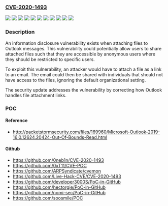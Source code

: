 ### [CVE-2020-1493](https://cve.mitre.org/cgi-bin/cvename.cgi?name=CVE-2020-1493)
![](https://img.shields.io/static/v1?label=Product&message=Microsoft%20365%20Apps%20for%20Enterprise&color=blue)
![](https://img.shields.io/static/v1?label=Product&message=Microsoft%20Office%202019&color=blue)
![](https://img.shields.io/static/v1?label=Product&message=Microsoft%20Outlook%202010%20Service%20Pack%202&color=blue)
![](https://img.shields.io/static/v1?label=Product&message=Microsoft%20Outlook%202013%20Service%20Pack%201&color=blue)
![](https://img.shields.io/static/v1?label=Product&message=Microsoft%20Outlook%202016&color=blue)
![](https://img.shields.io/static/v1?label=Version&message=13.0.0.0%3C%20publication%20&color=brighgreen)
![](https://img.shields.io/static/v1?label=Version&message=15.0.0.0%3C%20publication%20&color=brighgreen)
![](https://img.shields.io/static/v1?label=Version&message=16.0.0.0%3C%20publication%20&color=brighgreen)
![](https://img.shields.io/static/v1?label=Version&message=16.0.1%3C%20https%3A%2F%2Faka.ms%2FOfficeSecurityReleases%20&color=brighgreen)
![](https://img.shields.io/static/v1?label=Version&message=19.0.0%3C%20https%3A%2F%2Faka.ms%2FOfficeSecurityReleases%20&color=brighgreen)
![](https://img.shields.io/static/v1?label=Vulnerability&message=Information%20Disclosure&color=brighgreen)

### Description

<p>An information disclosure vulnerability exists when attaching files to Outlook messages. This vulnerability could potentially allow users to share attached files such that they are accessible by anonymous users where they should be restricted to specific users.</p><p>To exploit this vulnerability, an attacker would have to attach a file as a link to an email. The email could then be shared with individuals that should not have access to the files, ignoring the default organizational setting.</p><p>The security update addresses the vulnerability by correcting how Outlook handles file attachment links.</p>

### POC

#### Reference
- http://packetstormsecurity.com/files/169960/Microsoft-Outlook-2019-16.0.12624.20424-Out-Of-Bounds-Read.html

#### Github
- https://github.com/0neb1n/CVE-2020-1493
- https://github.com/0xT11/CVE-POC
- https://github.com/ARPSyndicate/cvemon
- https://github.com/Live-Hack-CVE/CVE-2020-1493
- https://github.com/developer3000S/PoC-in-GitHub
- https://github.com/hectorgie/PoC-in-GitHub
- https://github.com/nomi-sec/PoC-in-GitHub
- https://github.com/soosmile/POC

